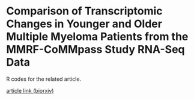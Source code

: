 # Comparison of Transcriptomic Changes in Younger and Older Multiple Myeloma Patients from the MMRF-CoMMpass Study RNA-Seq Data

R codes for the related article.

[article link (biorxiv)](https://doi.org/10.1101/2022.09.14.507921)
